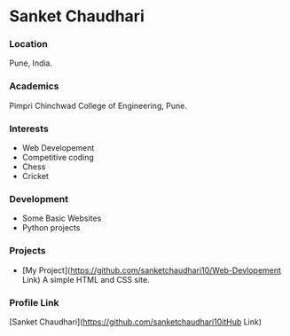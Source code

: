 #  Sanket Chaudhari

###  Location

Pune, India.

###  Academics

Pimpri Chinchwad College of Engineering, Pune.

###  Interests

- Web Developement
- Competitive coding
- Chess
- Cricket

###  Development

- Some Basic Websites
- Python projects

###  Projects

- [My Project](https://github.com/sanketchaudhari10/Web-Devlopement Link)  A simple HTML and CSS site.

###  Profile Link

[Sanket Chaudhari](https://github.com/sanketchaudhari10itHub Link)


